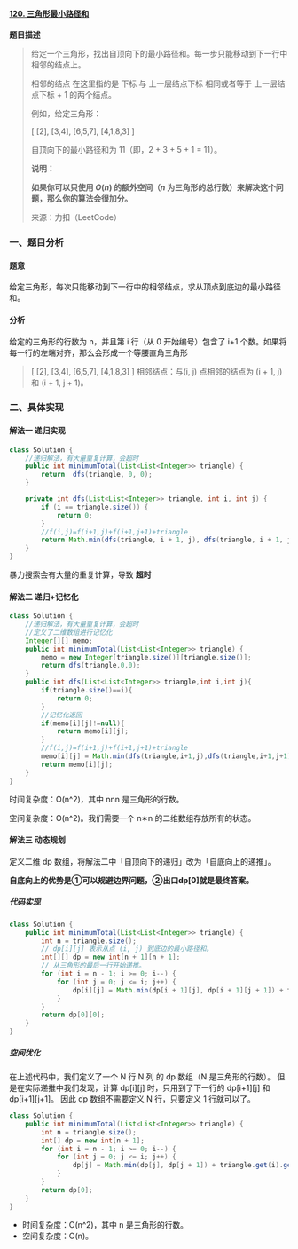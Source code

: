 #### [120. 三角形最小路径和](https://leetcode-cn.com/problems/triangle/)

**题目描述**

> 给定一个三角形，找出自顶向下的最小路径和。每一步只能移动到下一行中相邻的结点上。
>
> 相邻的结点 在这里指的是 下标 与 上一层结点下标 相同或者等于 上一层结点下标 + 1 的两个结点。
>
> 例如，给定三角形：
>
> [
>      [2],
>     [3,4],
>    [6,5,7],
>   [4,1,8,3]
> ]
>
> 自顶向下的最小路径和为 11（即，2 + 3 + 5 + 1 = 11）。
>
> **说明：**
>
> **如果你可以只使用 *O*(*n*) 的额外空间（*n* 为三角形的总行数）来解决这个问题，那么你的算法会很加分。**
>
> 来源：力扣（LeetCode）

### 一、题目分析

#### 题意

给定三角形，每次只能移动到下一行中的相邻结点，求从顶点到底边的最小路径和。

#### 分析

给定的三角形的行数为 n，并且第 i 行（从 0 开始编号）包含了 i+1 个数。如果将每一行的左端对齐，那么会形成一个等腰直角三角形

> [
> [2],
> [3,4],
> [6,5,7],
> [4,1,8,3]
> ]
> 相邻结点：与(i, j) 点相邻的结点为 (i + 1, j) 和 (i + 1, j + 1)。



### 二、具体实现

#### 解法一	递归实现

```java
class Solution {
    //递归解法，有大量重复计算，会超时
    public int minimumTotal(List<List<Integer>> triangle) {
        return  dfs(triangle, 0, 0);
    }

    private int dfs(List<List<Integer>> triangle, int i, int j) {
        if (i == triangle.size()) {
            return 0;
        }
        //f(i,j)=f(i+1,j)+f(i+1,j+1)+triangle
        return Math.min(dfs(triangle, i + 1, j), dfs(triangle, i + 1, j + 1)) + triangle.get(i).get(j);
    }
}
```

暴力搜索会有大量的重复计算，导致 **超时**

#### 解法二	递归+记忆化

```java
class Solution {
    //递归解法，有大量重复计算，会超时
    //定义了二维数组进行记忆化
    Integer[][] memo;
    public int minimumTotal(List<List<Integer>> triangle) {
        memo = new Integer[triangle.size()][triangle.size()];
        return dfs(triangle,0,0);
    }
    public int dfs(List<List<Integer>> triangle,int i,int j){
        if(triangle.size()==i){
            return 0;
        }
        //记忆化返回
        if(memo[i][j]!=null){
            return memo[i][j];
        }
        //f(i,j)=f(i+1,j)+f(i+1,j+1)+triangle
        memo[i][j] = Math.min(dfs(triangle,i+1,j),dfs(triangle,i+1,j+1))+triangle.get(i).get(j);
        return memo[i][j];
    }
}
```

时间复杂度：O(n^2)，其中 nnn 是三角形的行数。

空间复杂度：O(n^2)。我们需要一个 n∗n 的二维数组存放所有的状态。

#### 解法三	动态规划

定义二维 dp 数组，将解法二中「自顶向下的递归」改为「自底向上的递推」。

**自底向上的优势是①可以规避边界问题，②出口dp[0]就是最终答案。**

##### 代码实现

```java
class Solution {
    public int minimumTotal(List<List<Integer>> triangle) {
        int n = triangle.size();
        // dp[i][j] 表示从点 (i, j) 到底边的最小路径和。
        int[][] dp = new int[n + 1][n + 1];
        // 从三角形的最后一行开始递推。
        for (int i = n - 1; i >= 0; i--) {
            for (int j = 0; j <= i; j++) {
                dp[i][j] = Math.min(dp[i + 1][j], dp[i + 1][j + 1]) + triangle.get(i).get(j);
            }
        }
        return dp[0][0];
    }
}
```



##### 空间优化

在上述代码中，我们定义了一个 N 行 N 列 的 dp 数组（N 是三角形的行数）。
但是在实际递推中我们发现，计算 dp\[i][j] 时，只用到了下一行的 dp\[i+1][j] 和dp\[i+1][j+1]。
因此 dp 数组不需要定义 N 行，只要定义 1 行就可以了。

```java
class Solution {
    public int minimumTotal(List<List<Integer>> triangle) {
        int n = triangle.size();
        int[] dp = new int[n + 1];
        for (int i = n - 1; i >= 0; i--) {
            for (int j = 0; j <= i; j++) {
                dp[j] = Math.min(dp[j], dp[j + 1]) + triangle.get(i).get(j);
            }
        }
        return dp[0];
    }
}
```

- 时间复杂度：O(n^2)，其中 n 是三角形的行数。
- 空间复杂度：O(n)。